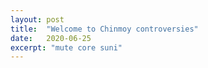 ```yaml
---
layout: post
title:  "Welcome to Chinmoy controversies"
date:   2020-06-25
excerpt: "mute core suni"
---
```

